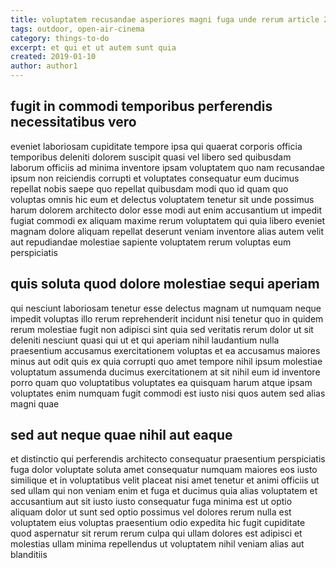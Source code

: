 ```yaml
---
title: voluptatem recusandae asperiores magni fuga unde rerum article 2849
tags: outdoor, open-air-cinema
category: things-to-do
excerpt: et qui et ut autem sunt quia
created: 2019-01-10
author: author1
---
```


## fugit in commodi temporibus perferendis necessitatibus vero

eveniet laboriosam cupiditate tempore ipsa qui quaerat corporis officia temporibus deleniti dolorem suscipit quasi vel libero sed quibusdam laborum officiis ad minima inventore ipsam voluptatem quo nam recusandae ipsum non reiciendis corrupti et voluptates consequatur eum ducimus repellat nobis saepe quo repellat quibusdam modi quo id quam quo voluptas omnis hic eum et delectus voluptatem tenetur sit unde possimus harum dolorem architecto dolor esse modi aut enim accusantium ut impedit fugiat commodi ex aliquam maxime rerum voluptatem qui quia libero eveniet magnam dolore aliquam repellat deserunt veniam inventore alias autem velit aut repudiandae molestiae sapiente voluptatem rerum voluptas eum perspiciatis

## quis soluta quod dolore molestiae sequi aperiam

qui nesciunt laboriosam tenetur esse delectus magnam ut numquam neque impedit voluptas illo rerum reprehenderit incidunt nisi tenetur quo in quidem rerum molestiae fugit non adipisci sint quia sed veritatis rerum dolor ut sit deleniti nesciunt quasi qui ut et qui aperiam nihil laudantium nulla praesentium accusamus exercitationem voluptas et ea accusamus maiores minus aut odit quis ex quia corrupti quo amet tempore nihil ipsum molestiae voluptatum assumenda ducimus exercitationem at sit nihil eum id inventore porro quam quo voluptatibus voluptates ea quisquam harum atque ipsam voluptates enim numquam fugit commodi est iusto nisi quos autem sed alias magni quae

## sed aut neque quae nihil aut eaque

et distinctio qui perferendis architecto consequatur praesentium perspiciatis fuga dolor voluptate soluta amet consequatur numquam maiores eos iusto similique et in voluptatibus velit placeat nisi amet tenetur et animi officiis ut sed ullam qui non veniam enim et fuga et ducimus quia alias voluptatem et accusantium aut sit iusto iusto consequatur fuga minima est ut optio aliquam dolor ut sunt sed optio possimus vel dolores rerum nulla est voluptatem eius voluptas praesentium odio expedita hic fugit cupiditate quod aspernatur sit rerum rerum culpa qui ullam dolores est adipisci et molestias ullam minima repellendus ut voluptatem nihil veniam alias aut blanditiis
